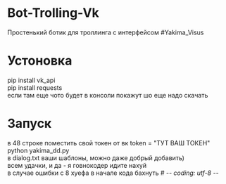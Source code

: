 # Bot-Trolling-Vk
Простенький ботик для троллинга с интерфейсом #Yakima_Visus
# Устоновка
pip install vk_api  
pip install requests  
если там еще чото будет в консоли покажут шо еще надо скачать  
# Запуск
в 48 строке поместить свой токен от вк   token = "ТУТ ВАШ ТОКЕН"  
python yakima_dd.py  
в dialog.txt ваши шаблоны, можно даже добрый добавить)  
всем удачки, и да - я говнокодер идите нахуй  
в случае ошибки с 8 хуефа в начале кода бахнуть   # -*- coding: utf-8 -*- 
